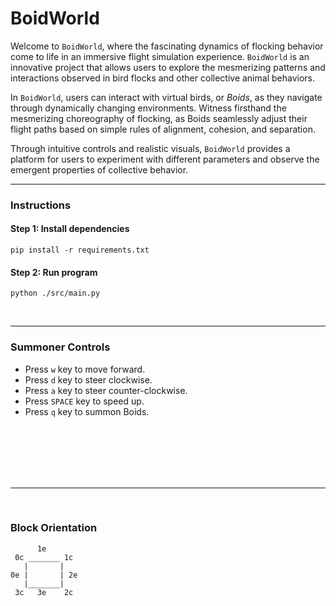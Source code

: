 # BoidWorld
Welcome to `BoidWorld`, where the fascinating dynamics of flocking behavior come to life in an immersive flight simulation experience. `BoidWorld` is an innovative project that allows users to explore the mesmerizing patterns and interactions observed in bird flocks and other collective animal behaviors.

In `BoidWorld`, users can interact with virtual birds, or *Boids*, as they navigate through dynamically changing environments. Witness firsthand the mesmerizing choreography of flocking, as Boids seamlessly adjust their flight paths based on simple rules of alignment, cohesion, and separation.

Through intuitive controls and realistic visuals, `BoidWorld` provides a platform for users to experiment with different parameters and observe the emergent properties of collective behavior.

---
### Instructions
#### Step 1: Install dependencies
```
pip install -r requirements.txt
```


#### Step 2: Run program
```
python ./src/main.py
```

<br>

---
### Summoner Controls
- Press `w` key to move forward.     
- Press `d` key to steer clockwise.     
- Press `a` key to steer counter-clockwise.
- Press `SPACE` key to speed up.
- Press `q` key to summon Boids.


<br>
<br>
<br>
<br>
<br>


---

<br>

### Block Orientation
```
      1e
 0c _______ 1c
   |       |
0e |       | 2e
   |_______|
 3c   3e    2c

```
